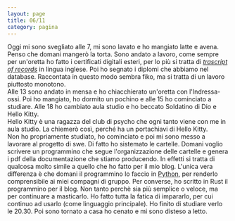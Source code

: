 ```yaml
--- 
layout: page
title: 06/11
category: pagina
---
```


Oggi mi sono svegliato alle 7, mi sono lavato e ho mangiato latte e avena. Penso
che domani mangerò la torta. Sono andato a lavoro, come sempre per un'oretta ho
fatto i certificati digitali esteri, per lo più si tratta di 
[_trascript of records_](https://en.wikipedia.org/wiki/Transcript_(education))
in lingua inglese. Poi ho segnato i diplomi che abbiamo nel database. Raccontata
in questo modo sembra fiko, ma si tratta di un lavoro piuttosto monotono.  
Alle 13 sono andato in mensa e ho chiacchierato un'oretta con l'Indressa-ossi.
Poi ho mangiato, ho dormito un pochino e alle 15 ho cominciato a studiare. Alle
18 ho cambiato aula studio e ho beccato Soldatino di Dio e Hello Kitty.  
Hello Kitty è una ragazza del club di psycho che ogni tanto viene con me in aula
studio. La chiemerò così, perché ha un portachiavi di Hello Kitty.  
Non ho propriamente studiato, ho cominciato e poi mi sono messo a lavorare al
progetto di swe. Di fatto ho sistemato le cartelle. Domani voglio scrivere un
programmino che segue l'organizzazione delle cartelle e genera i pdf della
documentazione che stiamo producendo. In effetti si tratta di qualcosa molto
simile a quello che ho fatto per il mio blog. L'unica vera differenza è che
domani il programmino lo faccio in
[Python](https://it.wikipedia.org/wiki/Python), per renderlo comprensibile ai 
miei compagni di gruppo. Per converse, ho scritto in Rust il programmino per il
blog. Non tanto perchè sia più semplice o veloce, ma per continuare a
masticarlo. Ho fatto tutta la fatica di impararlo, per cui continuo ad usarlo
(come linguaggio principale).
Ho finito di studiare verlo le 20.30. Poi sono tornato a casa ho cenato e mi
sono disteso a letto.

